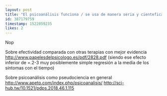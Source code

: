 ```yaml
---
layout: post
title: "El psicoanálisis funciona / se usa de manera seria y cientefica para algo?"
id: 387179759
timestamp: 1522859235
likes: 2
---
```


 Nop 

Sobre efectividad comparada con otras terapias con mejor evidencia http://www.papelesdelpsicologo.es/pdf/2828.pdf (siendo ese efecto inferior de =.2-3 muy posiblemente simple regresión a la media de los síntomas con el tiempo)

Sobre psicoanálisis como pseudociencia en general http://www.apetp.com/index.php/psicoanalisis/  http://sci-hub.tw/10.1521/pdps.2018.46.1.115